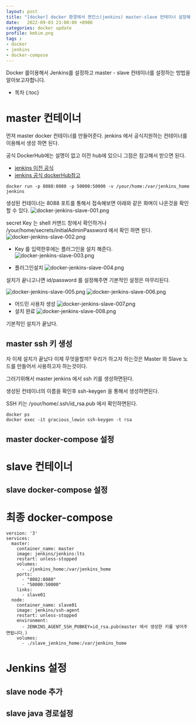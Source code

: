 ```yaml
---
layout: post
title: "[docker] docker 환경에서 젠킨스(jenkins) master-slave 컨테이너 설정해서 사용하기!!"
date:   2022-09-03 23:00:00 +0900
categories: docker update
profile: kmkim.png
tags :
- docker
- jenkins
- docker-compose
---
```


Docker 를이용해서 Jenkins를 설정하고 master - slave 컨테이너를 설정하는 방법을 알아보고자합니다.

* 목차
{:toc}
# master 컨테이너
먼져 master docker 컨테이너를 만들어준다. jenkins 에서 공식지원하는 컨테이너를 이용해서 생성 하면 된다.

공식 DockerHub에는 설명이 없고 이전 hub에 있으니 그점은 참고해서 받으면 된다.

- [jenkins 이전 공식](https://hub.docker.com/_/jenkins)
- [jenkins 공식 dockerHub참고](https://hub.docker.com/r/jenkins/jenkins)


```
docker run -p 8088:8080 -p 50000:50000 -v /your/home:/var/jenkins_home jenkins
```
생성된 컨테이너는 8088 포트를 통해서 접속해보면 아래와 같은 화며이 나온것을 확인 할 수 있다.
![docker-jenkins-slave-001.png](/assets/images/2022-09-04/docker-jenkins-slave-001.png)

secret Key 는 shell 커맨드 창에서 확인하거나 /your/home/secrets/initialAdminPassword 에서 확인 하면 된다.
![docker-jenkins-slave-002.png](/assets/images/2022-09-04/docker-jenkins-slave-002.png)

- Key 를 입력한후에는 플러그인을 설치 해준다. 
![docker-jenkins-slave-003.png](/assets/images/2022-09-04/docker-jenkins-slave-003.png)

- 플러그인설치
![docker-jenkins-slave-004.png](/assets/images/2022-09-04/docker-jenkins-slave-004.png)

설치가 끝나고나면 id/password 를 설정해주면 기본적인 설정은 마무리된다.


![docker-jenkins-slave-005.png](/assets/images/2022-09-04/docker-jenkins-slave-005.png)
![docker-jenkins-slave-006.png](/assets/images/2022-09-04/docker-jenkins-slave-006.png)
- 어드민 사용자 생성
![docker-jenkins-slave-007.png](/assets/images/2022-09-04/docker-jenkins-slave-007.png)
- 설치 완료
![docker-jenkins-slave-008.png](/assets/images/2022-09-04/docker-jenkins-slave-008.png)

기본적인 설치가 끝났다. 

## master ssh 키 생성
자 이제 설치가 끝났다 이제 무엇을할까? 우리가 하고자 하는것은 Master 와 Slave 노드를 만들어서 사용하고자 하는것이다.

그러기위해서 master jenkins 에서 ssh 키를 생성하면된다. 

생성된 컨테이너의 이름을 확인후 ssh-keygen 을 통해서 생성하면된다.

SSH 키는 /your/home/.ssh/id_rsa.pub 에서 확인하면된다.
```
docker ps 
docker exec -it gracious_lewin ssh-keygen -t rsa
```

## master docker-compose 설정

# slave 컨테이너
## slave docker-compose 설정
# 최종 docker-compose
```
version: '3'
services:
  master:
    container_name: master
    image: jenkins/jenkins:lts
    restart: unless-stopped
    volumes:
      - ./jenkins_home:/var/jenkins_home
    ports:
      - "8082:8080"
      - "50000:50000"
    links:
      - slave01
  node:
    container_name: slave01
    image: jenkins/ssh-agent
    restart: unless-stopped
    environment:
      - JENKINS_AGENT_SSH_PUBKEY=id_rsa.pub(master 에서 생성한 키를 넣어주면됩니다.)
    volumes:
      - ./slave_jenkins_home:/var/jenkins_home

```
# Jenkins 설정
## slave node 추가
## slave java 경로설정

